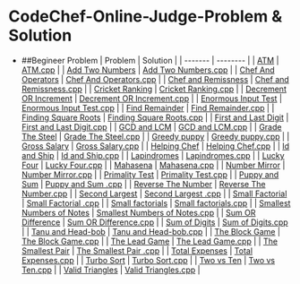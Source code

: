 # CodeChef-Online-Judge-Problem & Solution
- ##Begineer Problem
| Problem | Solution |
| ------- | -------- |
| [ATM](https://www.codechef.com/problems/HS08TEST) | [ATM.cpp](https://github.com/SohagMollik/CodeChef-Online-Judge-Solution/blob/main/Codechef/ATM.cpp) |
| [Add Two Numbers](https://www.codechef.com/problems/FLOW001) | [Add Two Numbers.cpp](https://github.com/SohagMollik/CodeChef-Online-Judge-Solution/blob/main/Codechef/Add%20Two%20Numbers.cpp) |
| [Chef And Operators](https://www.codechef.com/problems/CHOPRT) | [Chef And Operators.cpp](https://github.com/SohagMollik/CodeChef-Online-Judge-Solution/blob/main/Codechef/Chef%20And%20Operators.cpp) |
| [Chef and Remissness](https://www.codechef.com/problems/REMISS) | [Chef and Remissness.cpp](https://github.com/SohagMollik/CodeChef-Online-Judge-Solution/blob/main/Codechef/Chef%20and%20Remissness.cpp) |
| [Cricket Ranking](https://www.codechef.com/problems/CRICRANK) | [Cricket Ranking.cpp](https://github.com/SohagMollik/CodeChef-Online-Judge-Solution/blob/main/Codechef/Cricket%20Ranking.cpp) |
| [Decrement OR Increment](https://www.codechef.com/problems/DECINC) | [Decrement OR Increment.cpp](https://github.com/SohagMollik/CodeChef-Online-Judge-Solution/blob/main/Codechef/Decrement%20OR%20Increment%20.cpp) |
| [Enormous Input Test](https://www.codechef.com/problems/INTEST) | [Enormous Input Test.cpp](https://github.com/SohagMollik/CodeChef-Online-Judge-Solution/blob/main/Codechef/Enormous%20Input%20Test.cpp) | 
| [Find Remainder](https://www.codechef.com/problems/FLOW002) | [Find Remainder.cpp](https://github.com/SohagMollik/CodeChef-Online-Judge-Solution/blob/main/Codechef/Find%20Remainder.cpp) |
| [Finding Square Roots](https://www.codechef.com/problems/FSQRT) | [Finding Square Roots.cpp](https://github.com/SohagMollik/CodeChef-Online-Judge-Solution/blob/main/Codechef/Finding%20Square%20Roots.cpp) |
| [First and Last Digit](https://www.codechef.com/problems/FLOW004) | [First and Last Digit.cpp](https://github.com/SohagMollik/CodeChef-Online-Judge-Solution/blob/main/Codechef/First%20and%20Last%20Digit%20.cpp) |
| [GCD and LCM](https://www.codechef.com/problems/FLOW016) | [GCD and LCM.cpp](https://github.com/SohagMollik/CodeChef-Online-Judge-Solution/blob/main/Codechef/GCD%20and%20LCM.cpp) |
| [Grade The Steel](https://www.codechef.com/problems/FLOW014) | [Grade The Steel.cpp](https://github.com/SohagMollik/CodeChef-Online-Judge-Solution/blob/main/Codechef/Grade%20The%20Steel.cpp) |
| [Greedy puppy](https://www.codechef.com/problems/GDOG) | [Greedy puppy.cpp](https://github.com/SohagMollik/CodeChef-Online-Judge-Solution/blob/main/Codechef/Greedy%20puppy%20.cpp) |
| [Gross Salary](https://www.codechef.com/problems/FLOW011) | [Gross Salary.cpp](https://github.com/SohagMollik/CodeChef-Online-Judge-Solution/blob/main/Codechef/Gross%20Salary.cpp) |
| [Helping Chef](https://www.codechef.com/problems/FLOW008) | [Helping Chef.cpp](https://github.com/SohagMollik/CodeChef-Online-Judge-Solution/blob/main/Codechef/Helping%20Chef.cpp) |
| [Id and Ship](https://www.codechef.com/problems/FLOW010) | [Id and Ship.cpp](https://github.com/SohagMollik/CodeChef-Online-Judge-Solution/blob/main/Codechef/Id%20and%20Ship.cpp) |
| [Lapindromes](https://www.codechef.com/problems/LAPIN) | [Lapindromes.cpp](https://github.com/SohagMollik/CodeChef-Online-Judge-Solution/blob/main/Codechef/Lapindromes.cpp) |
| [Lucky Four](https://www.codechef.com/problems/LUCKFOUR) | [Lucky Four.cpp](https://github.com/SohagMollik/CodeChef-Online-Judge-Solution/blob/main/Codechef/Lucky%20Four.cpp) |
| [Mahasena](https://www.codechef.com/problems/AMR15A) | [Mahasena.cpp](https://github.com/SohagMollik/CodeChef-Online-Judge-Solution/blob/main/Codechef/Mahasena.cpp) |
| [Number Mirror](https://www.codechef.com/problems/START01) | [Number Mirror.cpp](https://github.com/SohagMollik/CodeChef-Online-Judge-Solution/blob/main/Codechef/Number%20Mirror.cpp) |
| [Primality Test](https://www.codechef.com/problems/PRB01) | [Primality Test.cpp](https://github.com/SohagMollik/CodeChef-Online-Judge-Solution/blob/main/Codechef/Primality%20Test.cpp) |
| [Puppy and Sum](https://www.codechef.com/problems/PPSUM) | [Puppy and Sum .cpp](https://github.com/SohagMollik/CodeChef-Online-Judge-Solution/blob/main/Codechef/Puppy%20and%20Sum%20.cpp) |
| [Reverse The Number](https://www.codechef.com/problems/FLOW007) | [Reverse The Number.cpp](https://github.com/SohagMollik/CodeChef-Online-Judge-Solution/blob/main/Codechef/Reverse%20The%20Number.cpp) |
| [Second Largest](https://www.codechef.com/problems/FLOW017) | [Second Largest .cpp](https://github.com/SohagMollik/CodeChef-Online-Judge-Solution/blob/main/Codechef/Second%20Largest%20.cpp) |
| [Small Factorial](https://www.codechef.com/problems/FLOW018) | [Small Factorial .cpp](https://github.com/SohagMollik/CodeChef-Online-Judge-Solution/blob/main/Codechef/Small%20Factorial%20.cpp) |
| [Small factorials](https://www.codechef.com/problems/FCTRL2) | [Small factorials.cpp](https://github.com/SohagMollik/CodeChef-Online-Judge-Solution/blob/main/Codechef/Small%20factorials.cpp) |
| [Smallest Numbers of Notes](https://www.codechef.com/problems/FLOW005) | [Smallest Numbers of Notes.cpp](https://github.com/SohagMollik/CodeChef-Online-Judge-Solution/blob/main/Codechef/Smallest%20Numbers%20of%20Notes.cpp) |
| [Sum OR Difference](https://www.codechef.com/problems/DIFFSUM) | [Sum OR Difference.cpp](https://github.com/SohagMollik/CodeChef-Online-Judge-Solution/blob/main/Codechef/Sum%20OR%20Difference%20.cpp) |
| [Sum of Digits](https://www.codechef.com/problems/FLOW006) | [Sum of Digits.cpp](https://github.com/SohagMollik/CodeChef-Online-Judge-Solution/blob/main/Codechef/Sum%20of%20Digits.cpp) |
| [Tanu and Head-bob](https://www.codechef.com/problems/HEADBOB) | [Tanu and Head-bob.cpp](https://github.com/SohagMollik/CodeChef-Online-Judge-Solution/blob/main/Codechef/Tanu%20and%20Head-bob.cpp) |
| [The Block Game](https://www.codechef.com/problems/PALL01) | [The Block Game.cpp](https://github.com/SohagMollik/CodeChef-Online-Judge-Solution/blob/main/Codechef/The%20Block%20Game.cpp) |
| [The Lead Game](https://www.codechef.com/problems/TLG) | [The Lead Game.cpp](https://github.com/SohagMollik/CodeChef-Online-Judge-Solution/blob/main/Codechef/The%20Lead%20Game.cpp) |
| [The Smallest Pair](https://www.codechef.com/problems/SMPAIR) | [The Smallest Pair .cpp](https://github.com/SohagMollik/CodeChef-Online-Judge-Solution/blob/main/Codechef/The%20Smallest%20Pair%20.cpp) |
| [Total Expenses](https://www.codechef.com/problems/FLOW009) | [Total Expenses.cpp](https://github.com/SohagMollik/CodeChef-Online-Judge-Solution/blob/main/Codechef/Total%20Expenses.cpp) |
| [Turbo Sort](https://www.codechef.com/problems/TSORT) | [Turbo Sort.cpp](https://github.com/SohagMollik/CodeChef-Online-Judge-Solution/blob/main/Codechef/Turbo%20Sort.cpp) |
| [Two vs Ten](https://www.codechef.com/problems/TWOVSTEN) | [Two vs Ten.cpp](https://github.com/SohagMollik/CodeChef-Online-Judge-Solution/blob/main/Codechef/Two%20vs%20Ten.cpp) |
| [Valid Triangles](https://www.codechef.com/problems/FLOW013) | [Valid Triangles.cpp](https://github.com/SohagMollik/CodeChef-Online-Judge-Solution/blob/main/Codechef/Valid%20Triangles.cpp) |
